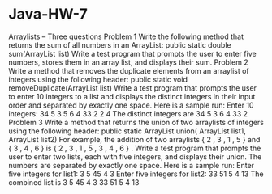 # Java-HW-7
Arraylists – Three questions  Problem 1
Write the following method that returns the sum of all numbers in an ArrayList:
public static double sum(ArrayList list)
Write a test program that prompts the user to enter five numbers, stores them in an array list, and
displays their sum.
Problem 2
Write a method that removes the duplicate elements from an arraylist of integers using the following
header:
public static void removeDuplicate(ArrayList list)
Write a test program that prompts the user to enter 10 integers to a list and displays the distinct
integers in their input order and separated by exactly one space.
Here is a sample run:
Enter 10 integers: 34 5 3 5 6 4 33 2 2 4
The distinct integers are 34 5 3 6 4 33 2
Problem 3
Write a method that returns the union of two arraylists of integers using the following header:
public static ArrayList union( ArrayList list1, ArrayList list2)
For example, the addition of two arraylists { 2 , 3 , 1 , 5 } and { 3 , 4 , 6 } is { 2 , 3 , 1 , 5 , 3 , 4 ,
6 } .
Write a test program that prompts the user to enter two lists, each with five integers, and displays their
union. The numbers are separated by exactly one space.
Here is a sample run:
Enter five integers for list1: 3 5 45 4 3
Enter five integers for list2: 33 51 5 4 13
The combined list is 3 5 45 4 3 33 51 5 4 13
